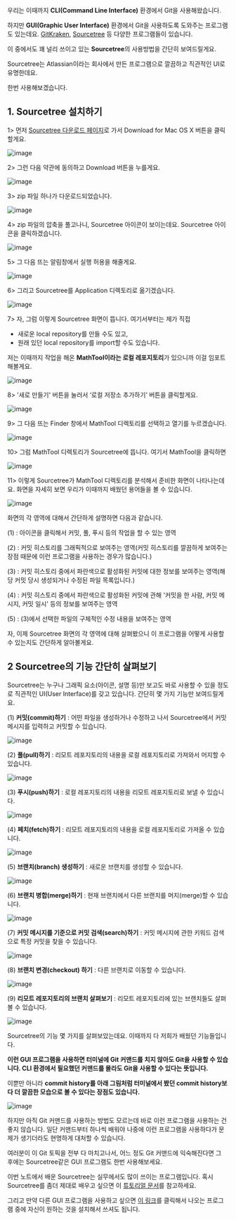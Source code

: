 우리는 이때까지 **CLI(Command Line Interface)** 환경에서 Git을 사용해왔습니다.

하지만 **GUI(Graphic User Interface)** 환경에서 Git을 사용하도록 도와주는 프로그램도 있는데요. [GitKraken](https://www.gitkraken.com/?utm_expid=.W2nHbF0ARIqaOuS7QxW-pA.0&utm_referrer=https%3A%2F%2Fwww.google.com%2F), [Sourcetree](https://www.sourcetreeapp.com/) 등 다양한 프로그램들이 있습니다.

이 중에서도 꽤 널리 쓰이고 있는 **Sourcetree**의 사용방법을 간단히 보여드릴게요.

Sourcetree는 Atlassian이라는 회사에서 만든 프로그램으로 깔끔하고 직관적인 UI로 유명한데요.

한번 사용해보겠습니다.

## 1. Sourcetree 설치하기

1> 먼저 [Sourcetree 다운로드 페이지](https://www.sourcetreeapp.com/)로 가서 Download for Mac OS X 버튼을 클릭할게요.

![image](https://user-images.githubusercontent.com/64893709/100514193-06a1ad80-31b6-11eb-968e-5acf4305f5c2.png)

2> 그런 다음 약관에 동의하고 Download 버튼을 누를게요.

![image](https://user-images.githubusercontent.com/64893709/100514212-15886000-31b6-11eb-9814-8ece30ccdbf4.png)

3> zip 파일 하나가 다운로드되었습니다.

![image](https://user-images.githubusercontent.com/64893709/100514219-1faa5e80-31b6-11eb-937c-5a7a96a2345c.png)

4> zip 파일의 압축을 풀고나니, Sourcetree 아이콘이 보이는데요. Sourcetree 아이콘을 클릭하겠습니다.

![image](https://user-images.githubusercontent.com/64893709/100514231-38b30f80-31b6-11eb-849b-5f96f278452f.png)

5> 그 다음 뜨는 알림창에서 실행 허용을 해줄게요.

![image](https://user-images.githubusercontent.com/64893709/100514235-449ed180-31b6-11eb-9f38-5b30509623d6.png)

6> 그리고 Sourcetree를 Application 디렉토리로 옮기겠습니다.

![image](https://user-images.githubusercontent.com/64893709/100514266-829bf580-31b6-11eb-9ce7-6744e8a48a1b.png)

7> 자, 그럼 이렇게 Sourcetree 화면이 뜹니다. 여기서부터는 제가 직접

* 새로운 local repository를 만들 수도 있고,
* 원래 있던 local repository를 import할 수도 있습니다.

저는 이때까지 작업을 해온 **MathTool이라는 로컬 레포지토리**가 있으니까 이걸 임포트해볼게요. 

![image](https://user-images.githubusercontent.com/64893709/100514289-c262dd00-31b6-11eb-96a0-2ba9b765a96c.png)

8> '새로 만들기' 버튼을 눌러서 ‘로컬 저장소 추가하기’ 버튼을 클릭할게요. 

![image](https://user-images.githubusercontent.com/64893709/100514299-cdb60880-31b6-11eb-8fa0-5bb8c8f71e45.png)

9> 그 다음 뜨는 Finder 창에서 MathTool 디렉토리를 선택하고 열기를 누르겠습니다. 

![image](https://user-images.githubusercontent.com/64893709/100514301-d9093400-31b6-11eb-87c2-a966ea8d0fa1.png)

10> 그럼 MathTool 디렉토리가 Sourcetree에 뜹니다. 여기서 MathTool을 클릭하면 

![image](https://user-images.githubusercontent.com/64893709/100514308-e58d8c80-31b6-11eb-9d62-93d76f8d1a9d.png)

11> 이렇게 Sourcetree가 MathTool 디렉토리를 분석해서 준비한 화면이 나타나는데요. 화면을 자세히 보면 우리가 이때까지 배웠던 용어들을 볼 수 있습니다.

![image](https://user-images.githubusercontent.com/64893709/100514315-f211e500-31b6-11eb-9680-82b3118fab53.png)

화면의 각 영역에 대해서 간단하게 설명하면 다음과 같습니다.

(1) : 아이콘을 클릭해서 커밋, 풀, 푸시 등의 작업을 할 수 있는 영역

(2) : 커밋 히스토리를 그래픽적으로 보여주는 영역(커밋 히스토리를 깔끔하게 보여주는 장점 때문에 이런 프로그램을 사용하는 경우가 많습니다.)

(3) : 커밋 히스토리 중에서 파란색으로 활성화된 커밋에 대한 정보를 보여주는 영역(해당 커밋 당시 생성되거나 수정된 파일 목록입니다.) 

(4) : 커밋 히스토리 중에서 파란색으로 활성화된 커밋에 관해 '커밋을 한 사람, 커밋 메시지, 커밋 일시' 등의 정보를 보여주는 영역

(5) : (3)에서 선택한 파일의 구체적인 수정 내용을 보여주는 영역

자, 이제 Sourcetree 화면의 각 영역에 대해 살펴봤으니 이 프로그램을 어떻게 사용할 수 있는지도 간단하게 알아볼게요.

## 2 Sourcetree의 기능 간단히 살펴보기

Sourcetree는 누구나 그래픽 요소(아이콘, 설명 등)만 보고도 바로 사용할 수 있을 정도로 직관적인 UI(User Interface)를 갖고 있습니다. 간단히 몇 가지 기능만 보여드릴게요. 

(1) **커밋(commit)하기** : 어떤 파일을 생성하거나 수정하고 나서 Sourcetree에서 커밋 메시지를 입력하고 커밋할 수 있습니다. 

![image](https://user-images.githubusercontent.com/64893709/100514343-31d8cc80-31b7-11eb-9a4d-b3d2e6bd4c47.png)

(2) **풀(pull)하기** : 리모트 레포지토리의 내용을 로컬 레포지토리로 가져와서 머지할 수 있습니다.

![image](https://user-images.githubusercontent.com/64893709/100514351-3ef5bb80-31b7-11eb-9234-dfaf2cafbbc4.png)

(3) **푸시(push)하기** : 로컬 레포지토리의 내용을 리모트 레포지토리로 보낼 수 있습니다.

![image](https://user-images.githubusercontent.com/64893709/100514357-53d24f00-31b7-11eb-9474-f2979c6235a0.png)

(4) **페치(fetch)하기** : 리모트 레포지토리의 내용을 로컬 레포지토리로 가져올 수 있습니다.

![image](https://user-images.githubusercontent.com/64893709/100517248-9bafa100-31cc-11eb-87f9-a7dcfbd9da56.png)

(5) **브랜치(branch) 생성하기** : 새로운 브랜치를 생성할 수 있습니다.

![image](https://user-images.githubusercontent.com/64893709/100517258-b255f800-31cc-11eb-90e5-ae2990fe9d8d.png)

(6) **브랜치 병합(merge)하기** : 현재 브랜치에서 다른 브랜치를 머지(merge)할 수 있습니다.

![image](https://user-images.githubusercontent.com/64893709/100517476-0a412e80-31ce-11eb-9372-d0a9bac964ac.png)

(7) **커밋 메시지를 기준으로 커밋 검색(search)하기** : 커밋 메시지에 관한 키워드 검색으로 특정 커밋을 찾을 수 있습니다.

![image](https://user-images.githubusercontent.com/64893709/100517485-1cbb6800-31ce-11eb-97d0-94884a58b0c6.png)

(8) **브랜치 변경(checkout) 하기** : 다른 브랜치로 이동할 수 있습니다.

![image](https://user-images.githubusercontent.com/64893709/100517538-80de2c00-31ce-11eb-9c7d-fc7cb233b475.png)

(9) **리모트 레포지토리의 브랜치 살펴보기** : 리모트 레포지토리에 있는 브랜치들도 살펴볼 수 있습니다.

![image](https://user-images.githubusercontent.com/64893709/100517548-8dfb1b00-31ce-11eb-8cf4-aa96021af064.png)

Sourcetree의 기능 몇 가지를 살펴보았는데요. 이때까지 다 저희가 배웠던 기능들입니다. 

**이런 GUI 프로그램을 사용하면 터미널에 Git 커맨드를 치지 않아도 Git을 사용할 수 있습니다. CLI 환경에서 필요했던 커맨드를 몰라도 Git을 사용할 수 있다는 뜻입니다.**

이뿐만 아니라 **commit history를 아래 그림처럼 터미널에서 봤던 commit history보다 더 깔끔한 모습으로 볼 수 있다는 장점도 있습니다.**

![image](https://user-images.githubusercontent.com/64893709/100517562-b7b44200-31ce-11eb-8039-489215f5a6a7.png)

하지만 아직 Git 커맨드를 사용하는 방법도 모르는데 바로 이런 프로그램을 사용하는 건 좋지 않습니다. 일단 커맨드부터 하나씩 배워야 나중에 이런 프로그램을 사용하다가 문제가 생기더라도 현명하게 대처할 수 있습니다.

여러분이 이 Git 토픽을 전부 다 마치고나서, 어느 정도 Git 커맨드에 익숙해진다면 그 후에는 Sourcetree같은 GUI 프로그램도 한번 사용해보세요. 

이번 노트에서 배운 Sourcetree는 실무에서도 많이 쓰이는 프로그램입니다. 혹시 Sourcetree를 좀더 제대로 배우고 싶으면 이 [튜토리얼 문서](https://confluence.atlassian.com/bitbucket/tutorial-learn-bitbucket-with-sourcetree-760120235.html)를 참고하세요. 

그리고 만약 다른 GUI 프로그램을 사용하고 싶으면 [이 링크](https://git-scm.com/downloads/guis)를 클릭해서 나오는 프로그램 중에 자신이 원하는 것을 설치해서 쓰셔도 됩니다. 
